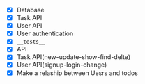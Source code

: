 
- [x] Database
- [X] Task API
- [X] User API
- [X] User authentication
- [x] `__tests__`
- [x] API
- [x] Task API(new-update-show-find-delte)
- [X] User API(signup-login-change)
- [X] Make a relaship between Uesrs and todos
